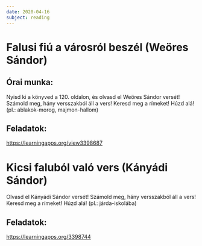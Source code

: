 ```yaml
---
date: 2020-04-16
subject: reading
---
```


# Falusi fiú a városról beszél (Weöres Sándor)

## Órai munka:

Nyisd ki a könyved a 120. oldalon, és olvasd el Weöres Sándor versét!
Számold meg, hány versszakból áll a vers!
Keresd meg a rímeket! Húzd alá! (pl.: ablakok-morog, majmon-hallom)

## Feladatok:

https://learningapps.org/view3398687

# Kicsi faluból való vers (Kányádi Sándor)

Olvasd el Kányádi Sándor versét! Számold meg, hány versszakból áll a vers!
Keresd meg a rímeket! Húzd alá! (pl.: járda-iskolába)

## Feladatok:

https://learningapps.org/3398744
